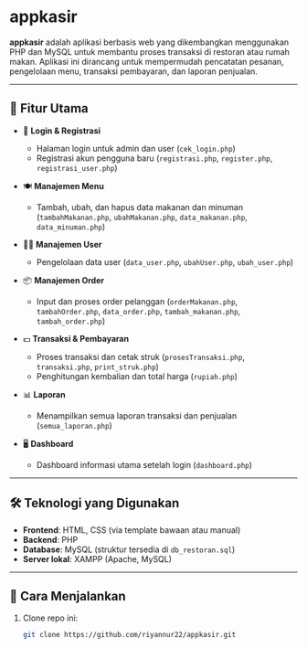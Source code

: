 # appkasir

**appkasir** adalah aplikasi berbasis web yang dikembangkan menggunakan PHP dan MySQL untuk membantu proses transaksi di restoran atau rumah makan. Aplikasi ini dirancang untuk mempermudah pencatatan pesanan, pengelolaan menu, transaksi pembayaran, dan laporan penjualan.

---

## 📌 Fitur Utama

- 🔐 **Login & Registrasi**
  - Halaman login untuk admin dan user (`cek_login.php`)
  - Registrasi akun pengguna baru (`registrasi.php`, `register.php`, `registrasi_user.php`)

- 🍽️ **Manajemen Menu**
  - Tambah, ubah, dan hapus data makanan dan minuman (`tambahMakanan.php`, `ubahMakanan.php`, `data_makanan.php`, `data_minuman.php`)

- 🧑‍💼 **Manajemen User**
  - Pengelolaan data user (`data_user.php`, `ubahUser.php`, `ubah_user.php`)

- 📦 **Manajemen Order**
  - Input dan proses order pelanggan (`orderMakanan.php`, `tambahOrder.php`, `data_order.php`, `tambah_makanan.php`, `tambah_order.php`)

- 💵 **Transaksi & Pembayaran**
  - Proses transaksi dan cetak struk (`prosesTransaksi.php`, `transaksi.php`, `print_struk.php`)
  - Penghitungan kembalian dan total harga (`rupiah.php`)

- 📊 **Laporan**
  - Menampilkan semua laporan transaksi dan penjualan (`semua_laporan.php`)

- 🖥️ **Dashboard**
  - Dashboard informasi utama setelah login (`dashboard.php`)

---

## 🛠️ Teknologi yang Digunakan

- **Frontend**: HTML, CSS (via template bawaan atau manual)
- **Backend**: PHP
- **Database**: MySQL (struktur tersedia di `db_restoran.sql`)
- **Server lokal**: XAMPP (Apache, MySQL)

---

## 🧾 Cara Menjalankan

1. Clone repo ini:
   ```bash
   git clone https://github.com/riyannur22/appkasir.git
